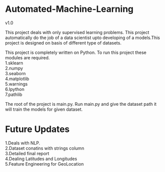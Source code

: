# Automated-Machine-Learning

v1.0

This project deals with only supervised learning problems. This project automatically do the job of a data scientist 
upto developing of a models.This project is designed on basis of different type of datasets.

This project is completely written on Python.
To run this project these modules are required.</br>
1.sklearn</br>
2.numpy</br>
3.seaborn</br>
4.matplotlib</br>
5.warnings</br>
6.Ipython</br>
7.pathlib</br>

The root of the project is main.py.
Run main.py and give the dataset path it will train the models for given dataset.


# Future Updates
1.Deals with NLP.</br>
2.Dataset conatins with strings column</br>
3.Detailed final report</br>
4.Dealing Latitudes and Longitudes</br>
5.Feature Engineering for GeoLocation</br>
